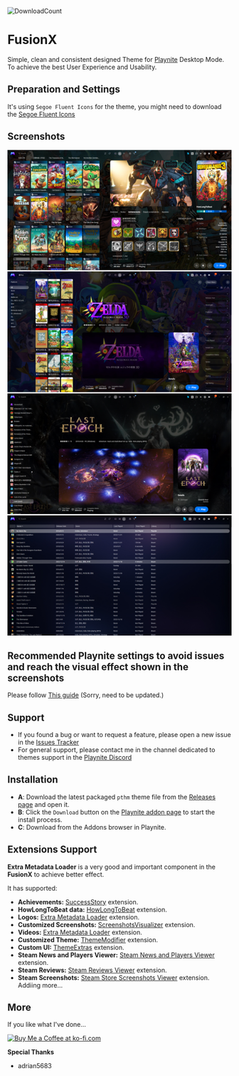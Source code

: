 ![DownloadCount](https://img.shields.io/github/downloads/sakasakiking/FusionX/total.svg)

# FusionX
Simple, clean and consistent designed Theme for [Playnite](https://github.com/JosefNemec/Playnite) Desktop Mode. To achieve the best User Experience and Usability.

## Preparation and Settings
It's using ``Segoe Fluent Icons`` for the theme, you might need to download the [Segoe Fluent Icons](https://learn.microsoft.com/zh-cn/windows/apps/design/downloads/#fonts)
## Screenshots
![Screenshot](https://raw.githubusercontent.com/sakasakiking/FusionX/refs/heads/main/Screenshots/Screenshots01.jpg)
![Screenshot](https://raw.githubusercontent.com/sakasakiking/FusionX/refs/heads/main/Screenshots/Screenshots02.jpg)
![Screenshot](https://raw.githubusercontent.com/sakasakiking/FusionX/refs/heads/main/Screenshots/Screenshots03.jpg)
![Screenshot](https://raw.githubusercontent.com/sakasakiking/FusionX/refs/heads/main/Screenshots/Screenshots04.jpg)

## Recommended Playnite settings to avoid issues and reach the visual effect shown in the screenshots
Please follow [This guide](https://github.com/sakasakiking/FusionX/wiki/Recommended-settings-for-achieving-the-look-of-screenshots) (Sorry, need to be updated.)

## Support
- If you found a bug or want to request a feature, please open a new issue in the [Issues Tracker](https://github.com/sakasakiking/FusionX/issues)
- For general support, please contact me in the channel dedicated to themes support in the [Playnite Discord](https://discord.com/channels/365863063296933888/808419347105447957)

## Installation
- **A**: Download the latest packaged `pthm` theme file from the [Releases page](https://github.com/sakasakiking/FusionX/releases/tag/Latest) and open it.
- **B**: Click the `Download` button on the [Playnite addon page](https://playnite.link/addons.html#FusionX_54244ec8-29ec-418e-bce7-415250c8d67b) to start the install process.
- **C**: Download from the Addons browser in Playnite.

## Extensions Support

**Extra Metadata Loader** is a very good and important component in the **FusionX** to achieve better effect.

It has supported:
- **Achievements:** [SuccessStory](https://playnite.link/addons.html#playnite-successstory-plugin) extension.
- **HowLongToBeat data:** [HowLongToBeat](https://playnite.link/addons.html#playnite-howlongtobeat-plugin) extension.
- **Logos:** [Extra Metadata Loader](https://playnite.link/addons.html#ExtraMetadataLoader_705fdbca-e1fc-4004-b839-1d040b8b4429) extension.
- **Customized Screenshots:** [ScreenshotsVisualizer](https://playnite.link/addons.html#playnite-screenshotsvisualizer-plugin) extension.
- **Videos:** [Extra Metadata Loader](https://playnite.link/addons.html#ExtraMetadataLoader_705fdbca-e1fc-4004-b839-1d040b8b4429) extension.
- **Customized Theme:** [ThemeModifier](https://playnite.link/addons.html#playnite-thememodifier-plugin) extension.
- **Custom UI:** [ThemeExtras](https://playnite.link/addons.html#felixkmh_Extras_Plugin) extension.
- **Steam News and Players Viewer:** [Steam News and Players Viewer](https://playnite.link/addons.html#NewsViewer_15e03ffe-90f6-4e8e-bd4d-94514777481d) extension.
- **Steam Reviews:** [Steam Reviews Viewer](https://playnite.link/addons.html#Review_Viewer_ca24e37a-76d9-49bf-89ab-d3cba4a54bd1) extension.
- **Steam Screenshots:** [Steam Store Screenshots Viewer](https://playnite.link/addons.html#SteamScreenshots_8e77fe31-5e62-41e2-8fa2-64844cfd5b6b) extension.
Addiing more...

## More
If you like what I've done...

<a href='https://ko-fi.com/sakasaki30' target='_blank'><img height='36' style='border:0px;height:36px;' src='https://cdn.ko-fi.com/cdn/kofi1.png?v=2' border='0' alt='Buy Me a Coffee at ko-fi.com' /></a> 

**Special Thanks** 
- adrian5683




